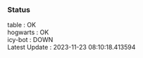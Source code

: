### Status


table : OK  
hogwarts : OK  
icy-bot : DOWN  
Latest Update : 2023-11-23 08:10:18.413594
